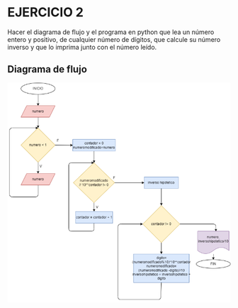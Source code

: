 # EJERCICIO 2

Hacer el diagrama de flujo y el programa en python que lea un número entero y positivo, de cualquier número de dígitos, que calcule su número inverso y que lo imprima junto con el número leído.

## Diagrama de flujo

![Diagrama de flujo](diagrama.png "Diagrama de flujo")
